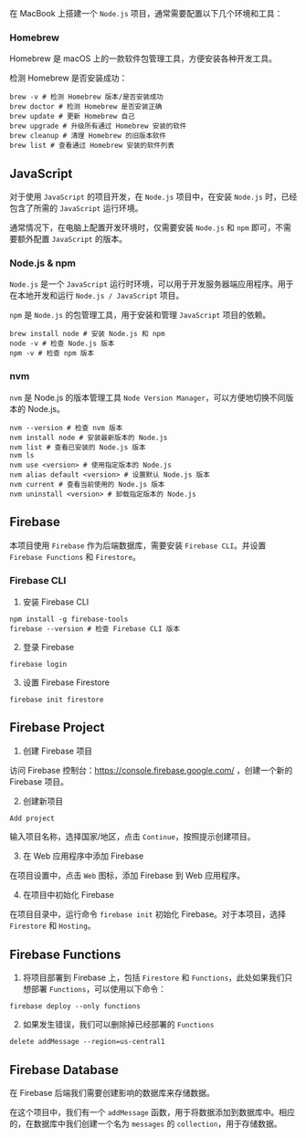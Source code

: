 在 MacBook 上搭建一个 `Node.js` 项目，通常需要配置以下几个环境和工具：

### Homebrew

Homebrew 是 macOS 上的一款软件包管理工具，方便安装各种开发工具。

检测 Homebrew 是否安装成功：
```shell
brew -v # 检测 Homebrew 版本/是否安装成功
brew doctor # 检测 Homebrew 是否安装正确
brew update # 更新 Homebrew 自己
brew upgrade # 升级所有通过 Homebrew 安装的软件
brew cleanup # 清理 Homebrew 的旧版本软件
brew list # 查看通过 Homebrew 安装的软件列表
```

## JavaScript

对于使用 `JavaScript` 的项目开发，在 `Node.js` 项目中，在安装 `Node.js` 时，已经包含了所需的 `JavaScript` 运行环境。

通常情况下，在电脑上配置开发环境时，仅需要安装 `Node.js` 和 `npm` 即可，不需要额外配置 `JavaScript` 的版本。

### Node.js & npm

`Node.js` 是一个 `JavaScript` 运行时环境，可以用于开发服务器端应用程序。用于在本地开发和运行 `Node.js / JavaScript` 项目。

`npm` 是 `Node.js` 的包管理工具，用于安装和管理 `JavaScript` 项目的依赖。

```shell
brew install node # 安装 Node.js 和 npm
node -v # 检查 Node.js 版本
npm -v # 检查 npm 版本
```

### nvm

`nvm` 是 Node.js 的版本管理工具 `Node Version Manager`，可以方便地切换不同版本的 Node.js。

```shell
nvm --version # 检查 nvm 版本
nvm install node # 安装最新版本的 Node.js
nvm list # 查看已安装的 Node.js 版本
nvm ls
nvm use <version> # 使用指定版本的 Node.js
nvm alias default <version> # 设置默认 Node.js 版本
nvm current # 查看当前使用的 Node.js 版本
nvm uninstall <version> # 卸载指定版本的 Node.js
```

## Firebase

本项目使用 `Firebase` 作为后端数据库，需要安装 `Firebase CLI`。并设置 `Firebase Functions` 和 `Firestore`。

### Firebase CLI

1. 安装 Firebase CLI
```shell
npm install -g firebase-tools
firebase --version # 检查 Firebase CLI 版本
```

2. 登录 Firebase
```shell
firebase login
```

3. 设置 Firebase Firestore
```shell
firebase init firestore
```

## Firebase Project

1. 创建 Firebase 项目

访问 Firebase 控制台：https://console.firebase.google.com/ ，创建一个新的 Firebase 项目。

2. 创建新项目

```shell
Add project
```

输入项目名称，选择国家/地区，点击 `Continue`，按照提示创建项目。

3. 在 Web 应用程序中添加 Firebase

在项目设置中，点击 `Web` 图标，添加 Firebase 到 Web 应用程序。

4. 在项目中初始化 Firebase

在项目目录中，运行命令 `firebase init` 初始化 Firebase。对于本项目，选择 `Firestore` 和 `Hosting`。

## Firebase Functions
1. 将项目部署到 Firebase 上，包括 `Firestore` 和 `Functions`，此处如果我们只想部署 `Functions`，可以使用以下命令：
```shell
firebase deploy --only functions
```

2. 如果发生错误，我们可以删除掉已经部署的 `Functions`
```shell
delete addMessage --region=us-central1
```

## Firebase Database

在 Firebase 后端我们需要创建影响的数据库来存储数据。

在这个项目中，我们有一个 `addMessage` 函数，用于将数据添加到数据库中。相应的，在数据库中我们创建一个名为 `messages` 的 `collection`，用于存储数据。